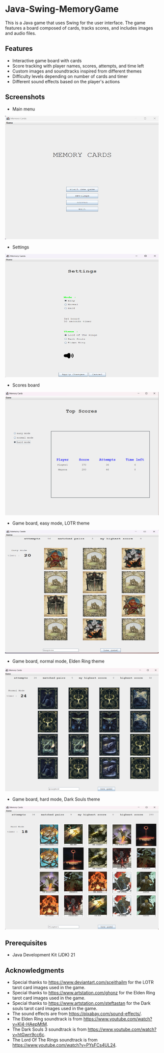 # Java-Swing-MemoryGame

This is a Java game that uses Swing for the user interface.
The game features a board composed of cards, tracks scores, and includes images and audio files.

## Features

- Interactive game board with cards
- Score tracking with player names, scores, attempts, and time left
- Custom images and soundtracks inspired from different themes
- Difficulty levels depending on number of cards and timer
- Different sound effects based on the player's actions

## Screenshots

- Main menu

<img height="400" src="screenshots\main_menu.png" width="500"/>

- Settings

<img height="400" src="screenshots\settings.png" width="500"/>

- Scores board

<img height="400" src="screenshots\scores.png" width="500"/>

- Game board, easy mode, LOTR theme

<img height="400" src="screenshots\gameboard_easy.png" width="500"/>

- Game board, normal mode, Elden Ring theme

<img height="400" src="screenshots\gameboard_normal.png" width="500"/>

- Game board, hard mode, Dark Souls theme

<img height="400" src="screenshots\gameboard_hard.png" width="500"/>


## Prerequisites

- Java Development Kit (JDK) 21

## Acknowledgments

- Special thanks to https://www.deviantart.com/sceithailm for the LOTR tarot card images used in the game.
- Special thanks to https://www.artstation.com/ghonz for the Elden Ring tarot card images used in the game.
- Special thanks to https://www.artstation.com/steftastan for the Dark souls tarot card images used in the game.
- The sound effects are from https://pixabay.com/sound-effects/.
- The Elden Ring soundtrack is from https://www.youtube.com/watch?v=Kl4-HAepMtM.
- The Dark Souls 3 soundtrack is from https://www.youtube.com/watch?v=htGwrr9cc6c.
- The Lord Of The Rings soundtrack is from https://www.youtube.com/watch?v=PYsFCs4UL24.
